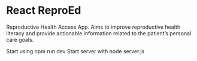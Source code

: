 # React ReproEd


Reproductive Health Access App. Aims to improve reproductive health literacy and provide actionable information related to the patient’s personal care goals.


Start using npm run dev
Start server with node server.js
